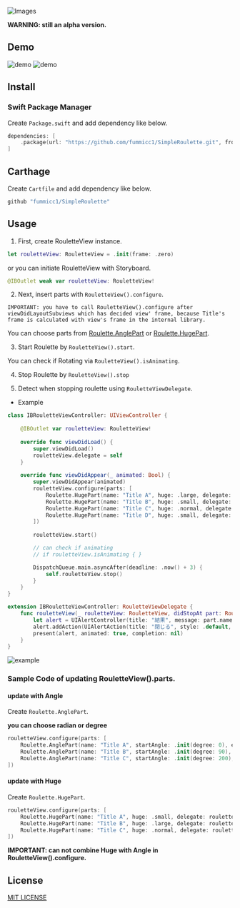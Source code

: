 ![Images](https://github.com/fummicc1/SimpleRoulette/blob/master/Assets/SimpleRoulette.png)

**WARNING: still an alpha version.**

## Demo

![demo](https://github.com/fummicc1/SimpleRoulette/blob/master/Assets/demo_0.0.2.gif)
![demo](https://github.com/fummicc1/SimpleRoulette/blob/master/Assets/demo_0.0.5.gif)

## Install

### Swift Package Manager
Create `Package.swift` and add dependency like below.
```swift
dependencies: [
    .package(url: "https://github.com/fummicc1/SimpleRoulette.git", from: "0.0.10")
]
```

## Carthage
Create `Cartfile` and add dependency like below.
```swift
github "fummicc1/SimpleRoulette"
```

## Usage

1. First, create RouletteView instance.

```swift
let rouletteView: RouletteView = .init(frame: .zero)
```

or you can initiate RouletteView with Storyboard.

```swift
@IBOutlet weak var rouletteView: RouletteView!
```

2. Next, insert parts with `RouletteView().configure`.

`IMPORTANT: you have to call RouletteView().configure after viewDidLayoutSubviews which has decided view' frame, because Title's frame is calculated with view's frame in the internal library.`

You can choose parts from [Roulette.AnglePart](https://github.com/fummicc1/SimpleRoulette/blob/master/SimpleRoulette/Source/RoulettePart.swift) or [Roulette.HugePart](https://github.com/fummicc1/SimpleRoulette/blob/master/SimpleRoulette/Source/RoulettePart.swift).

3. Start Roulette by `RouletteView().start`.

You can check if Rotating via `RouletteView().isAnimating`.

4. Stop Roulette by `RouletteView().stop`

5. Detect when stopping roulette using `RouletteViewDelegate`.

- Example

```swift
class IBRouletteViewController: UIViewController {
    
    @IBOutlet var rouletteView: RouletteView!
    
    override func viewDidLoad() {
        super.viewDidLoad()
        rouletteView.delegate = self
    }
    
    override func viewDidAppear(_ animated: Bool) {
        super.viewDidAppear(animated)
        rouletteView.configure(parts: [
            Roulette.HugePart(name: "Title A", huge: .large, delegate: rouletteView, index: 0),
            Roulette.HugePart(name: "Title B", huge: .small, delegate: rouletteView, index: 1),
            Roulette.HugePart(name: "Title C", huge: .normal, delegate: rouletteView, index: 2),
            Roulette.HugePart(name: "Title D", huge: .small, delegate: rouletteView, index: 3),
        ])
        
        rouletteView.start()

        // can check if animating
        // if rouletteView.isAnimating { }

        DispatchQueue.main.asyncAfter(deadline: .now() + 3) {
            self.rouletteView.stop()
        }
    }
}

extension IBRouletteViewController: RouletteViewDelegate {
    func rouletteView(_ rouletteView: RouletteView, didStopAt part: RoulettePartType) {
        let alert = UIAlertController(title: "結果", message: part.name, preferredStyle: .alert)
        alert.addAction(UIAlertAction(title: "閉じる", style: .default, handler: nil))
        present(alert, animated: true, completion: nil)
    }
}
```

![example](https://github.com/fummicc1/SimpleRoulette/blob/master/Assets/Alert.jpeg)

### Sample Code of updating RouletteView().parts.

#### update with Angle
Create `Roulette.AnglePart`.

**you can choose radian or degree**


```swift
rouletteView.configure(parts: [
    Roulette.AnglePart(name: "Title A", startAngle: .init(degree: 0), endAngle: .init(degree: 90), index: 0),
    Roulette.AnglePart(name: "Title B", startAngle: .init(degree: 90), endAngle: .init(degree: 200), index: 1),
    Roulette.AnglePart(name: "Title C", startAngle: .init(degree: 200), endAngle: .init(degree: 360), index: 2)
])
```

#### update with Huge

Create `Roulette.HugePart`.

```swift
rouletteView.configure(parts: [
    Roulette.HugePart(name: "Title A", huge: .small, delegate: rouletteView, index: 0),
    Roulette.HugePart(name: "Title B", huge: .large, delegate: rouletteView, index: 1),
    Roulette.HugePart(name: "Title C", huge: .normal, delegate: rouletteView, index: 2),
])
```

**IMPORTANT: can not combine Huge with Angle in RouletteView().configure.**


## License
[MIT LICENSE](https://github.com/fummicc1/SimpleRoulette/blob/master/LICENSE)
